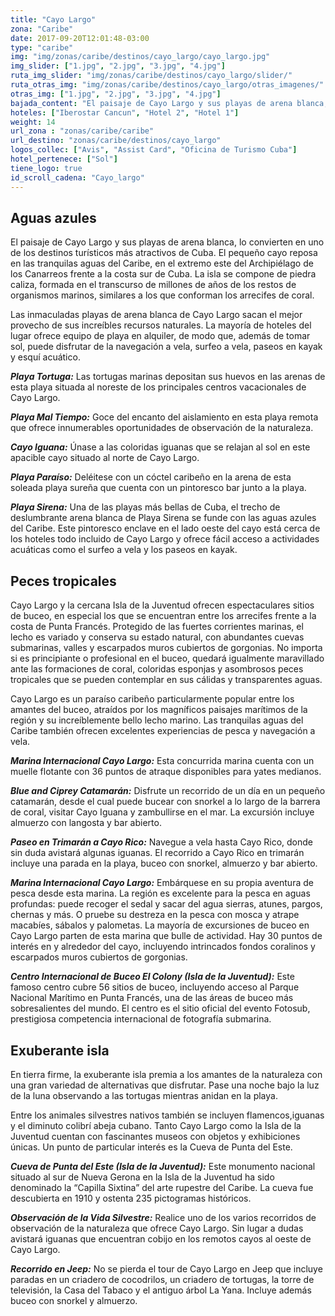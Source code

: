 ```yaml
---
title: "Cayo Largo"
zona: "Caribe"
date: 2017-09-20T12:01:48-03:00
type: "caribe"
img: "img/zonas/caribe/destinos/cayo_largo/cayo_largo.jpg"
img_slider: ["1.jpg", "2.jpg", "3.jpg", "4.jpg"]
ruta_img_slider: "img/zonas/caribe/destinos/cayo_largo/slider/"
ruta_otras_img: "img/zonas/caribe/destinos/cayo_largo/otras_imagenes/"
otras_img: ["1.jpg", "2.jpg", "3.jpg", "4.jpg"]
bajada_content: "El paisaje de Cayo Largo y sus playas de arena blanca, lo convierten en uno de los destinos turísticos más atractivos de Cuba. El pequeño cayo reposa en las tranquilas aguas del Caribe, en el extremo este del Archipiélago de los Canarreos frente a la costa sur de Cuba."
hoteles: ["Iberostar Cancun", "Hotel 2", "Hotel 1"]
weight: 14
url_zona : "zonas/caribe/caribe"
url_destino: "zonas/caribe/destinos/cayo_largo"
logos_collec: ["Avis", "Assist Card", "Oficina de Turismo Cuba"]
hotel_pertenece: ["Sol"]
tiene_logo: true
id_scroll_cadena: "Cayo_largo"
---
```

## Aguas azules

El paisaje de Cayo Largo y sus playas de arena blanca, lo convierten en uno de los destinos turísticos más atractivos de Cuba. El pequeño cayo reposa en las tranquilas aguas del Caribe, en el extremo este del Archipiélago de los Canarreos frente a la costa sur de Cuba. La isla se compone de piedra caliza, formada en el transcurso de millones de años de los restos de organismos marinos, similares a los que conforman los arrecifes de coral.

Las inmaculadas playas de arena blanca de Cayo Largo sacan el mejor provecho de sus increíbles recursos naturales. La mayoría de hoteles del lugar ofrece equipo de playa en alquiler, de modo que, además de tomar sol, puede disfrutar de la navegación a vela, surfeo a vela, paseos en kayak y esquí acuático.

**_Playa Tortuga:_** Las tortugas marinas depositan sus huevos en las arenas de esta playa situada al noreste de los principales centros vacacionales de Cayo Largo.

**_Playa Mal Tiempo:_** Goce del encanto del aislamiento en esta playa remota que ofrece innumerables oportunidades de observación de la naturaleza.

**_Cayo Iguana:_** Únase a las coloridas iguanas que se relajan al sol en este apacible cayo situado al norte de Cayo Largo.

**_Playa Paraíso:_** Deléitese con un cóctel caribeño en la arena de esta soleada playa sureña que cuenta con un pintoresco bar junto a la playa.

**_Playa Sirena:_** Una de las playas más bellas de Cuba, el trecho de deslumbrante arena blanca de Playa Sirena se funde con las aguas azules del Caribe. Este pintoresco enclave en el lado oeste del cayo está cerca de los hoteles todo incluido de Cayo Largo y ofrece fácil acceso a actividades acuáticas como el surfeo a vela y los paseos en kayak.

## Peces tropicales

Cayo Largo y la cercana Isla de la Juventud ofrecen espectaculares sitios de buceo, en especial los que se encuentran entre los arrecifes frente a la costa de Punta Francés. Protegido de las fuertes corrientes marinas, el lecho es variado y conserva su estado natural, con abundantes cuevas submarinas, valles y escarpados muros cubiertos de gorgonias. No importa si es principiante o profesional en el buceo, quedará igualmente maravillado ante las formaciones de coral, coloridas esponjas y asombrosos peces tropicales que se pueden contemplar en sus cálidas y transparentes aguas.

Cayo Largo es un paraíso caribeño particularmente popular entre los amantes del buceo, atraídos por los magníficos paisajes marítimos de la región y su increíblemente bello lecho marino. Las tranquilas aguas del Caribe también ofrecen excelentes experiencias de pesca y navegación a vela.

**_Marina Internacional Cayo Largo:_** Esta concurrida marina cuenta con un muelle flotante con 36 puntos de atraque disponibles para yates medianos.

**_Blue and Ciprey Catamarán:_** Disfrute un recorrido de un día en un pequeño catamarán, desde el cual puede bucear con snorkel a lo largo de la barrera de coral, visitar Cayo Iguana y zambullirse en el mar. La excursión incluye almuerzo con langosta y bar abierto.

**_Paseo en Trimarán a Cayo Rico:_** Navegue a vela hasta Cayo Rico, donde sin duda avistará algunas iguanas. El recorrido a Cayo Rico en trimarán incluye una parada en la playa, buceo con snorkel, almuerzo y bar abierto.

**_Marina Internacional Cayo Largo:_** Embárquese en su propia aventura de pesca desde esta marina. La región es excelente para la pesca en aguas profundas: puede recoger el sedal y sacar del agua sierras, atunes, pargos, chernas y más. O pruebe su destreza en la pesca con mosca y atrape macabíes, sábalos y palometas. La mayoría de excursiones de buceo en Cayo Largo parten de esta marina que bulle de actividad. Hay 30 puntos de interés en y alrededor del cayo, incluyendo intrincados fondos coralinos y escarpados muros cubiertos de gorgonias.

**_Centro Internacional de Buceo El Colony (Isla de la Juventud):_** Este famoso centro cubre 56 sitios de buceo, incluyendo acceso al Parque Nacional Marítimo en Punta Francés, una de las áreas de buceo más sobresalientes del mundo. El centro es el sitio oficial del evento Fotosub, prestigiosa competencia internacional de fotografía submarina.

## Exuberante isla

En tierra firme, la exuberante isla premia a los amantes de la naturaleza con una gran variedad de alternativas que disfrutar. Pase una noche bajo la luz de la luna observando a las tortugas mientras anidan en la playa.

Entre los animales silvestres nativos también se incluyen flamencos,iguanas y el diminuto colibrí abeja cubano. Tanto Cayo Largo como la Isla de la Juventud cuentan con fascinantes museos con objetos y exhibiciones únicas. Un punto de particular interés es la Cueva de Punta del Este.

**_Cueva de Punta del Este (Isla de la Juventud):_** Este monumento nacional situado al sur de Nueva Gerona en la Isla de la Juventud ha sido denominado la “Capilla Sixtina” del arte rupestre del Caribe. La cueva fue descubierta en 1910 y ostenta 235 pictogramas históricos.

**_Observación de la Vida Silvestre:_** Realice uno de los varios recorridos de observación de la naturaleza que ofrece Cayo Largo. Sin lugar a dudas avistará iguanas que encuentran cobijo en los remotos cayos al oeste de Cayo Largo.

**_Recorrido en Jeep:_** No se pierda el tour de Cayo Largo en Jeep que incluye paradas en un criadero de cocodrilos, un criadero de tortugas, la torre de televisión, la Casa del Tabaco y el antiguo árbol La Yana. Incluye además buceo con snorkel y almuerzo.
